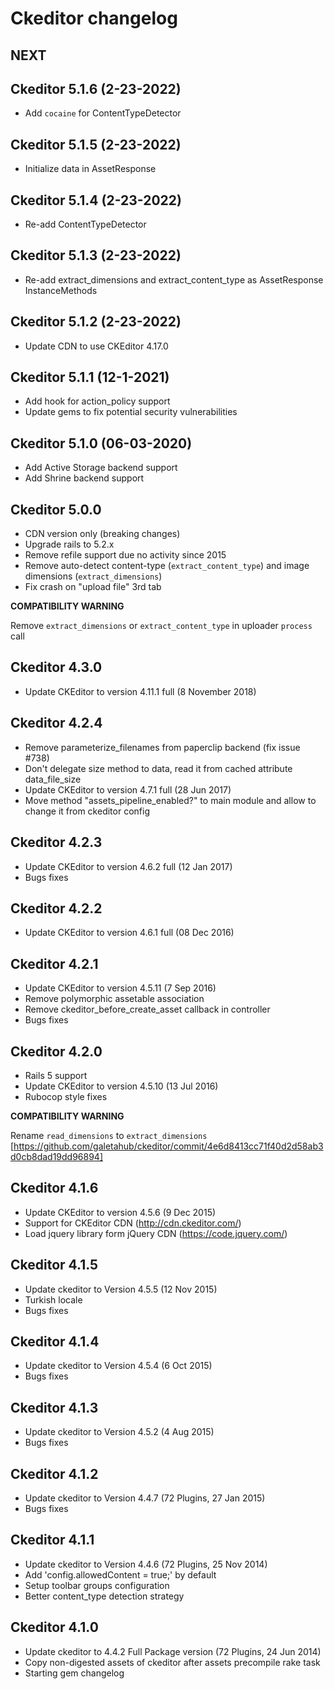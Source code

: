 # Ckeditor changelog


## NEXT

## Ckeditor 5.1.6 (2-23-2022)

  * Add `cocaine` for ContentTypeDetector

## Ckeditor 5.1.5 (2-23-2022)

  * Initialize data in AssetResponse

## Ckeditor 5.1.4 (2-23-2022)

  * Re-add ContentTypeDetector

## Ckeditor 5.1.3 (2-23-2022)

  * Re-add extract_dimensions and extract_content_type as AssetResponse InstanceMethods

## Ckeditor 5.1.2 (2-23-2022)

  * Update CDN to use CKEditor 4.17.0

## Ckeditor 5.1.1 (12-1-2021)

  * Add hook for action_policy support
  * Update gems to fix potential security vulnerabilities

## Ckeditor 5.1.0 (06-03-2020)

  * Add Active Storage backend support
  * Add Shrine backend support

## Ckeditor 5.0.0

  * CDN version only (breaking changes)
  * Upgrade rails to 5.2.x
  * Remove refile support due no activity since 2015
  * Remove auto-detect content-type (`extract_content_type`) and image dimensions (`extract_dimensions`)
  * Fix crash on "upload file" 3rd tab

  **COMPATIBILITY WARNING**

  Remove `extract_dimensions` or `extract_content_type` in uploader `process` call

## Ckeditor 4.3.0

  * Update CKEditor to version 4.11.1 full (8 November 2018)


## Ckeditor 4.2.4

  * Remove parameterize_filenames from paperclip backend (fix issue #738)
  * Don't delegate size method to data, read it from cached attribute data_file_size
  * Update CKEditor to version 4.7.1 full (28 Jun 2017)
  * Move method "assets_pipeline_enabled?" to main module and allow to change it from ckeditor config

## Ckeditor 4.2.3

  * Update CKEditor to version 4.6.2 full (12 Jan 2017)
  * Bugs fixes

## Ckeditor 4.2.2

  * Update CKEditor to version 4.6.1 full (08 Dec 2016)

## Ckeditor 4.2.1

  * Update CKEditor to version 4.5.11 (7 Sep 2016)
  * Remove polymorphic assetable association
  * Remove ckeditor_before_create_asset callback in controller
  * Bugs fixes

## Ckeditor 4.2.0

  * Rails 5 support
  * Update CKEditor to version 4.5.10 (13 Jul 2016)
  * Rubocop style fixes

  **COMPATIBILITY WARNING**

  Rename `read_dimensions` to `extract_dimensions` [https://github.com/galetahub/ckeditor/commit/4e6d8413cc71f40d2d58ab3d0cb8dad19dd96894]

## Ckeditor 4.1.6

  * Update CKEditor to version 4.5.6 (9 Dec 2015)
  * Support for CKEditor CDN (http://cdn.ckeditor.com/)
  * Load jquery library form jQuery CDN (https://code.jquery.com/)

## Ckeditor 4.1.5

  * Update ckeditor to Version 4.5.5 (12 Nov 2015)
  * Turkish locale
  * Bugs fixes

## Ckeditor 4.1.4

  * Update ckeditor to Version 4.5.4 (6 Oct 2015)
  * Bugs fixes

## Ckeditor 4.1.3

  * Update ckeditor to Version 4.5.2 (4 Aug 2015)
  * Bugs fixes

## Ckeditor 4.1.2

  * Update ckeditor to Version 4.4.7 (72 Plugins, 27 Jan 2015)
  * Bugs fixes

## Ckeditor 4.1.1

  * Update ckeditor to Version 4.4.6 (72 Plugins, 25 Nov 2014)
  * Add 'config.allowedContent = true;' by default
  * Setup toolbar groups configuration
  * Better content_type detection strategy

## Ckeditor 4.1.0

  * Update ckeditor to 4.4.2 Full Package version (72 Plugins, 24 Jun 2014)
  * Copy non-digested assets of ckeditor after assets precompile rake task
  * Starting gem changelog
